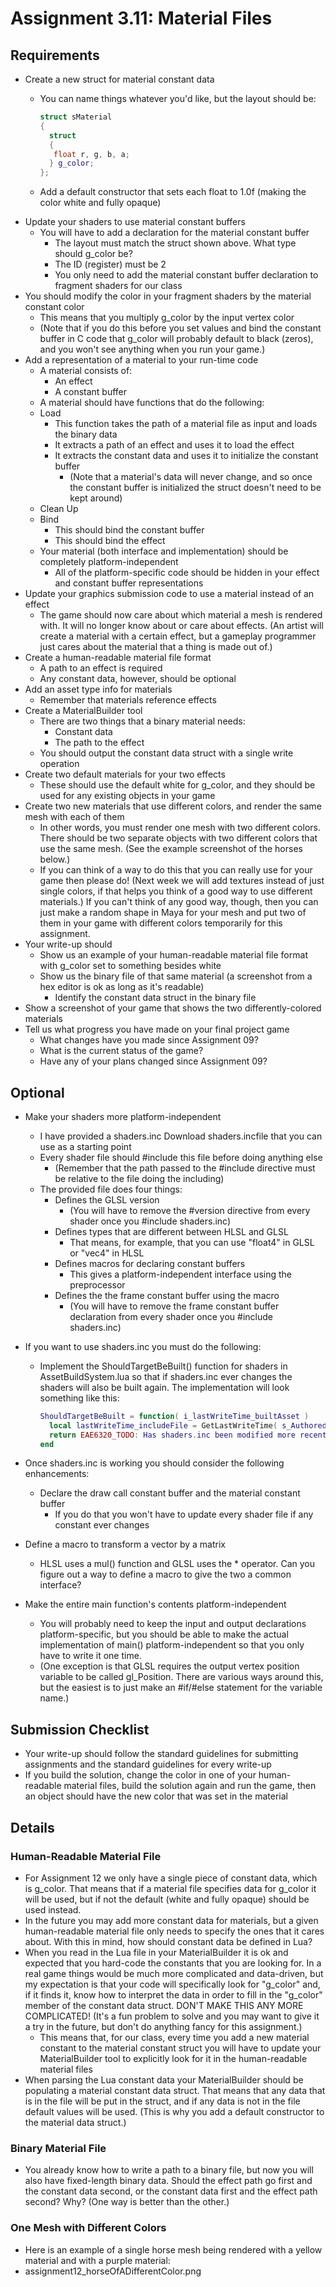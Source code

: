 # Assignment 3.11: Material Files

## Requirements

- Create a new struct for material constant data
  - You can name things whatever you'd like, but the layout should be:

    ```cpp
    struct sMaterial
    {
      struct
      {
       float r, g, b, a;
      } g_color;
    };
    ```

  - Add a default constructor that sets each float to 1.0f (making the color white and fully opaque)
- Update your shaders to use material constant buffers
  - You will have to add a declaration for the material constant buffer
    - The layout must match the struct shown above. What type should g_color be?
    - The ID (register) must be 2
    - You only need to add the material constant buffer declaration to fragment shaders for our class
- You should modify the color in your fragment shaders by the material constant color
  - This means that you multiply g_color by the input vertex color
  - (Note that if you do this before you set values and bind the constant buffer in C code that g_color will probably default to black (zeros), and you won't see anything when you run your game.)
- Add a representation of a material to your run-time code
  - A material consists of:
    - An effect
    - A constant buffer
  - A material should have functions that do the following:
  - Load
    - This function takes the path of a material file as input and loads the binary data
    - It extracts a path of an effect and uses it to load the effect
    - It extracts the constant data and uses it to initialize the constant buffer
      - (Note that a material's data will never change, and so once the constant buffer is initialized the struct doesn't need to be kept around)
  - Clean Up
  - Bind
    - This should bind the constant buffer
    - This should bind the effect
  - Your material (both interface and implementation) should be completely platform-independent
    - All of the platform-specific code should be hidden in your effect and constant buffer representations
- Update your graphics submission code to use a material instead of an effect
  - The game should now care about which material a mesh is rendered with. It will no longer know about or care about effects. (An artist will create a material with a certain effect, but a gameplay programmer just cares about the material that a thing is made out of.)
- Create a human-readable material file format
  - A path to an effect is required
  - Any constant data, however, should be optional
- Add an asset type info for materials
  - Remember that materials reference effects
- Create a MaterialBuilder tool
  - There are two things that a binary material needs:
    - Constant data
    - The path to the effect
  - You should output the constant data struct with a single write operation
- Create two default materials for your two effects
  - These should use the default white for g_color, and they should be used for any existing objects in your game
- Create two new materials that use different colors, and render the same mesh with each of them
  - In other words, you must render one mesh with two different colors. There should be two separate objects with two different colors that use the same mesh. (See the example screenshot of the horses below.)
  - If you can think of a way to do this that you can really use for your game then please do! (Next week we will add textures instead of just single colors, if that helps you think of a good way to use different materials.) If you can't think of any good way, though, then you can just make a random shape in Maya for your mesh and put two of them in your game with different colors temporarily for this assignment.
- Your write-up should
  - Show us an example of your human-readable material file format with g_color set to something besides white
  - Show us the binary file of that same material (a screenshot from a hex editor is ok as long as it's readable)
    - Identify the constant data struct in the binary file
- Show a screenshot of your game that shows the two differently-colored materials
- Tell us what progress you have made on your final project game
  - What changes have you made since Assignment 09?
  - What is the current status of the game?
  - Have any of your plans changed since Assignment 09?

## Optional

- Make your shaders more platform-independent
  - I have provided a shaders.inc Download shaders.incfile that you can use as a starting point
  - Every shader file should #include this file before doing anything else
    - (Remember that the path passed to the #include directive must be relative to the file doing the including)
  - The provided file does four things:
    - Defines the GLSL version
      - (You will have to remove the #version directive from every shader once you #include shaders.inc)
    - Defines types that are different between HLSL and GLSL
      - That means, for example, that you can use "float4" in GLSL or "vec4" in HLSL
    - Defines macros for declaring constant buffers
      - This gives a platform-independent interface using the preprocessor
    - Defines the the frame constant buffer using the macro
      - (You will have to remove the frame constant buffer declaration from every shader once you #include shaders.inc)
- If you want to use shaders.inc you must do the following:
  - Implement the ShouldTargetBeBuilt() function for shaders in AssetBuildSystem.lua so that if shaders.inc ever changes the shaders will also be built again. The implementation will look something like this:

    ```lua
    ShouldTargetBeBuilt = function( i_lastWriteTime_builtAsset )
      local lastWriteTime_includeFile = GetLastWriteTime( s_AuthoredAssetDir .. "Shaders/shaders.inc" )
      return EAE6320_TODO: Has shaders.inc been modified more recently than the asset?
    end
    ```

- Once shaders.inc is working you should consider the following enhancements:
  - Declare the draw call constant buffer and the material constant buffer
    - If you do that you won't have to update every shader file if any constant ever changes
- Define a macro to transform a vector by a matrix
  - HLSL uses a mul() function and GLSL uses the * operator. Can you figure out a way to define a macro to give the two a common interface?
- Make the entire main function's contents platform-independent
  - You will probably need to keep the input and output declarations platform-specific, but you should be able to make the actual implementation of main() platform-independent so that you only have to write it one time.
  - (One exception is that GLSL requires the output vertex position variable to be called gl_Position. There are various ways around this, but the easiest is to just make an #if/#else statement for the variable name.)

## Submission Checklist

- Your write-up should follow the standard guidelines for submitting assignments and the standard guidelines for every write-up
- If you build the solution, change the color in one of your human-readable material files, build the solution again and run the game, then an object should have the new color that was set in the material

## Details

### Human-Readable Material File

- For Assignment 12 we only have a single piece of constant data, which is g_color. That means that if a material file specifies data for g_color it will be used, but if not the default (white and fully opaque) should be used instead.
- In the future you may add more constant data for materials, but a given human-readable material file only needs to specify the ones that it cares about. With this in mind, how should constant data be defined in Lua?
- When you read in the Lua file in your MaterialBuilder it is ok and expected that you hard-code the constants that you are looking for. In a real game things would be much more complicated and data-driven, but my expectation is that your code will specifically look for "g_color" and, if it finds it, know how to interpret the data in order to fill in the "g_color" member of the constant data struct. DON'T MAKE THIS ANY MORE COMPLICATED! (It's a fun problem to solve and you may want to give it a try in the future, but don't do anything fancy for this assignment.)
  - This means that, for our class, every time you add a new material constant to the material constant struct you will have to update your MaterialBuilder tool to explicitly look for it in the human-readable material files
- When parsing the Lua constant data your MaterialBuilder should be populating a material constant data struct. That means that any data that is in the file will be put in the struct, and if any data is not in the file default values will be used. (This is why you add a default constructor to the material data struct.)

### Binary Material File

- You already know how to write a path to a binary file, but now you will also have fixed-length binary data. Should the effect path go first and the constant data second, or the constant data first and the effect path second? Why? (One way is better than the other.)

### One Mesh with Different Colors

- Here is an example of a single horse mesh being rendered with a yellow material and with a purple material:
- assignment12_horseOfADifferentColor.png